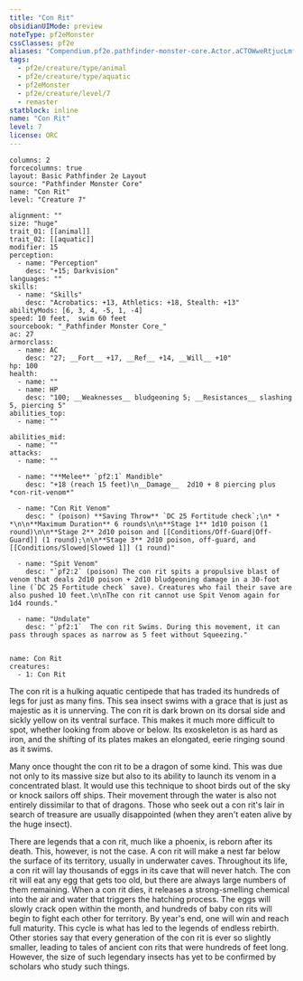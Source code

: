 ```yaml
---
title: "Con Rit"
obsidianUIMode: preview
noteType: pf2eMonster
cssClasses: pf2e
aliases: "Compendium.pf2e.pathfinder-monster-core.Actor.aCTOWweRtjucLmfe" 
tags:
  - pf2e/creature/type/animal
  - pf2e/creature/type/aquatic
  - pf2eMonster
  - pf2e/creature/level/7
  - remaster
statblock: inline
name: "Con Rit"
level: 7
license: ORC
---
```


```statblock
columns: 2
forcecolumns: true
layout: Basic Pathfinder 2e Layout
source: "Pathfinder Monster Core"
name: "Con Rit"
level: "Creature 7"

alignment: ""
size: "huge"
trait_01: [[animal]]
trait_02: [[aquatic]]
modifier: 15
perception:
  - name: "Perception"
    desc: "+15; Darkvision"
languages: ""
skills:
  - name: "Skills"
    desc: "Acrobatics: +13, Athletics: +18, Stealth: +13"
abilityMods: [6, 3, 4, -5, 1, -4]
speed: 10 feet,  swim 60 feet
sourcebook: "_Pathfinder Monster Core_"
ac: 27
armorclass:
  - name: AC
    desc: "27; __Fort__ +17, __Ref__ +14, __Will__ +10"
hp: 100
health:
  - name: ""
  - name: HP
    desc: "100; __Weaknesses__ bludgeoning 5; __Resistances__ slashing 5, piercing 5"
abilities_top:
  - name: ""

abilities_mid:
  - name: ""
attacks:
  - name: ""

  - name: "**Melee** `pf2:1` Mandible"
    desc: "+18 (reach 15 feet)\n__Damage__  2d10 + 8 piercing plus *con-rit-venom*"

  - name: "Con Rit Venom"
    desc: " (poison) **Saving Throw** `DC 25 Fortitude check`;\n* * *\n\n**Maximum Duration** 6 rounds\n\n**Stage 1** 1d10 poison (1 round)\n\n**Stage 2** 2d10 poison and [[Conditions/Off-Guard|Off-Guard]] (1 round);\n\n**Stage 3** 2d10 poison, off-guard, and [[Conditions/Slowed|Slowed 1]] (1 round)"

  - name: "Spit Venom"
    desc: "`pf2:2` (poison) The con rit spits a propulsive blast of venom that deals 2d10 poison + 2d10 bludgeoning damage in a 30-foot line (`DC 25 Fortitude check` save). Creatures who fail their save are also pushed 10 feet.\n\nThe con rit cannot use Spit Venom again for 1d4 rounds."

  - name: "Undulate"
    desc: "`pf2:1`  The con rit Swims. During this movement, it can pass through spaces as narrow as 5 feet without Squeezing."
 
```

```encounter-table
name: Con Rit
creatures:
  - 1: Con Rit
```



The con rit is a hulking aquatic centipede that has traded its hundreds of legs for just as many fins. This sea insect swims with a grace that is just as majestic as it is unnerving. The con rit is dark brown on its dorsal side and sickly yellow on its ventral surface. This makes it much more difficult to spot, whether looking from above or below. Its exoskeleton is as hard as iron, and the shifting of its plates makes an elongated, eerie ringing sound as it swims.

Many once thought the con rit to be a dragon of some kind. This was due not only to its massive size but also to its ability to launch its venom in a concentrated blast. It would use this technique to shoot birds out of the sky or knock sailors off ships. Their movement through the water is also not entirely dissimilar to that of dragons. Those who seek out a con rit's lair in search of treasure are usually disappointed (when they aren't eaten alive by the huge insect).

There are legends that a con rit, much like a phoenix, is reborn after its death. This, however, is not the case. A con rit will make a nest far below the surface of its territory, usually in underwater caves. Throughout its life, a con rit will lay thousands of eggs in its cave that will never hatch. The con rit will eat any egg that gets too old, but there are always large numbers of them remaining. When a con rit dies, it releases a strong-smelling chemical into the air and water that triggers the hatching process. The eggs will slowly crack open within the month, and hundreds of baby con rits will begin to fight each other for territory. By year's end, one will win and reach full maturity. This cycle is what has led to the legends of endless rebirth. Other stories say that every generation of the con rit is ever so slightly smaller, leading to tales of ancient con rits that were hundreds of feet long. However, the size of such legendary insects has yet to be confirmed by scholars who study such things.
